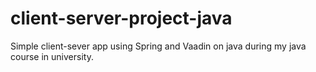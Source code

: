 # client-server-project-java
Simple client-sever app using Spring and Vaadin on java during my java course in university.
